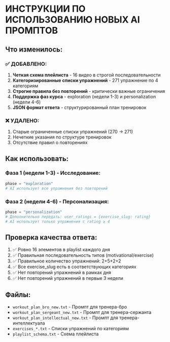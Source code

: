 
# ИНСТРУКЦИИ ПО ИСПОЛЬЗОВАНИЮ НОВЫХ AI ПРОМПТОВ

## Что изменилось:

### ✅ ДОБАВЛЕНО:
1. **Четкая схема плейлиста** - 16 видео в строгой последовательности
2. **Категоризированные списки упражнений** - 271 упражнение по 4 категориям
3. **Строгие правила без повторений** - критически важные ограничения
4. **Поддержка фаз курса** - exploration (недели 1-3) и personalization (недели 4-6)
5. **JSON формат ответа** - структурированный план тренировок

### ❌ УДАЛЕНО:
1. Старые ограниченные списки упражнений (270 → 271)
2. Нечеткие указания по структуре тренировок
3. Отсутствие правил о повторениях

## Как использовать:

### Фаза 1 (недели 1-3) - Исследование:
```python
phase = "exploration"
# AI использует все упражнения без повторений
```

### Фаза 2 (недели 4-6) - Персонализация:
```python
phase = "personalization"
# Дополнительно передать: user_ratings = {exercise_slug: rating}
# AI использует только упражнения с rating ≥ 4
```

## Проверка качества ответа:

1. ✅ Ровно 16 элементов в playlist каждого дня
2. ✅ Правильная последовательность типов (motivational/exercise)
3. ✅ Правильное количество упражнений: 2+5+2+2
4. ✅ Все exercise_slug есть в соответствующих категориях
5. ✅ Нет повторений упражнений в рамках дня
6. ✅ Нет повторений упражнений в первые 3 недели

## Файлы:
- `workout_plan_bro_new.txt` - Промпт для тренера-бро
- `workout_plan_sergeant_new.txt` - Промпт для тренера-сержанта  
- `workout_plan_intellectual_new.txt` - Промпт для тренера-интеллектуала
- `exercises_*.txt` - Списки упражнений по категориям
- `playlist_schema.txt` - Схема плейлиста
